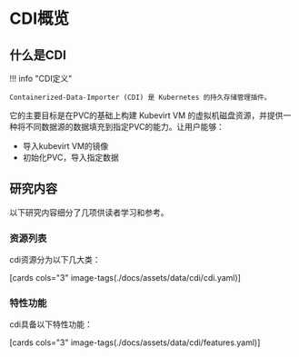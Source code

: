 # CDI概览

## 什么是CDI

!!! info "CDI定义"

    Containerized-Data-Importer (CDI) 是 Kubernetes 的持久存储管理插件。

它的主要目标是在PVC的基础上构建 Kubevirt VM 的虚拟机磁盘资源，并提供一种将不同数据源的数据填充到指定PVC的能力。让用户能够：

- 导入kubevirt VM的镜像
- 初始化PVC，导入指定数据

## 研究内容

以下研究内容细分了几项供读者学习和参考。

### 资源列表

cdi资源分为以下几大类：

[cards cols="3" image-tags(./docs/assets/data/cdi/cdi.yaml)]

### 特性功能

cdi具备以下特性功能：

[cards cols="3" image-tags(./docs/assets/data/cdi/features.yaml)]
